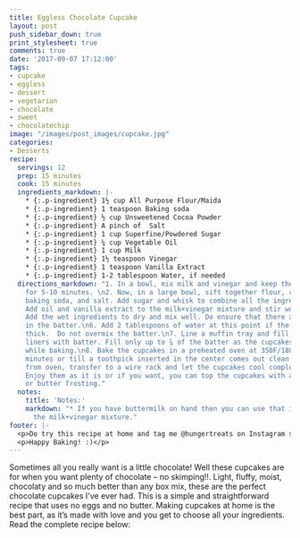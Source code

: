 ```yaml
---
title: Eggless Chocolate Cupcake
layout: post
push_sidebar_down: true
print_stylesheet: true
comments: true
date: '2017-09-07 17:12:00'
tags:
- cupcake
- eggless
- dessert
- vegetarian
- chocolate
- sweet
- chocolatechip
image: "/images/post_images/cupcake.jpg"
categories:
- Desserts
recipe:
  servings: 12
  prep: 15 minutes
  cook: 15 minutes
  ingredients_markdown: |-
    * {:.p-ingredient} 1½ cup All Purpose Flour/Maida
    * {:.p-ingredient} 1 teaspoon Baking soda
    * {:.p-ingredient} ½ cup Unsweetened Cocoa Powder
    * {:.p-ingredient} A pinch of  Salt
    * {:.p-ingredient} 1 cup Superfine/Powdered Sugar
    * {:.p-ingredient} ¼ cup Vegetable Oil
    * {:.p-ingredient} 1 cup Milk
    * {:.p-ingredient} 1½ teaspoon Vinegar
    * {:.p-ingredient} 1 teaspoon Vanilla Extract
    * {:.p-ingredient} 1-2 tablespoon Water, if needed
  directions_markdown: "1. In a bowl, mix milk and vinegar and keep the mixture aside
    for 5-10 minutes. \n2. Now, in a large bowl, sift together flour, cocoa powder,
    baking soda, and salt. Add sugar and whisk to combine all the ingredients together.\n3.
    Add oil and vanilla extract to the milk+vinegar mixture and stir well to combine.\n5.
    Add the wet ingredients to dry and mix well. Do ensure that there are no lumps
    in the batter.\n6. Add 2 tablespoons of water at this point if the batter is too
    thick.  Do not overmix the batter.\n7. Line a muffin tray and fill the cupcake
    liners with batter. Fill only up to ¾ of the batter as the cupcakes will rise
    while baking.\n8. Bake the cupcakes in a preheated oven at 350F/180C  for 12-15
    minutes or till a toothpick inserted in the center comes out clean.\n9. Remove
    from oven, transfer to a wire rack and let the cupcakes cool completely.\n10.
    Enjoy them as it is or if you want, you can top the cupcakes with a layer of cream
    or butter frosting."
  notes:
    title: 'Notes:'
    markdown: "* If you have buttermilk on hand then you can use that instead of using
      the milk+vinegar mixture."
footer: |-
  <p>Do try this recipe at home and tag me @hungertreats on Instagram so I can see what you’ve made! I am sure these amazing cupcakes will be your new favorite! !</p>
  <p>Happy Baking! :)</p>
---
```


Sometimes all you really want is a little chocolate! Well these cupcakes are for when you want plenty of chocolate – no skimping!!. Light, fluffy, moist, chocolaty and so much better than any box mix, these are the perfect chocolate cupcakes I've ever had.  This is a simple and straightforward recipe that uses no eggs and no butter. Making cupcakes at home is the best part, as it’s made with love and you get to choose all your ingredients.  Read the complete recipe below: